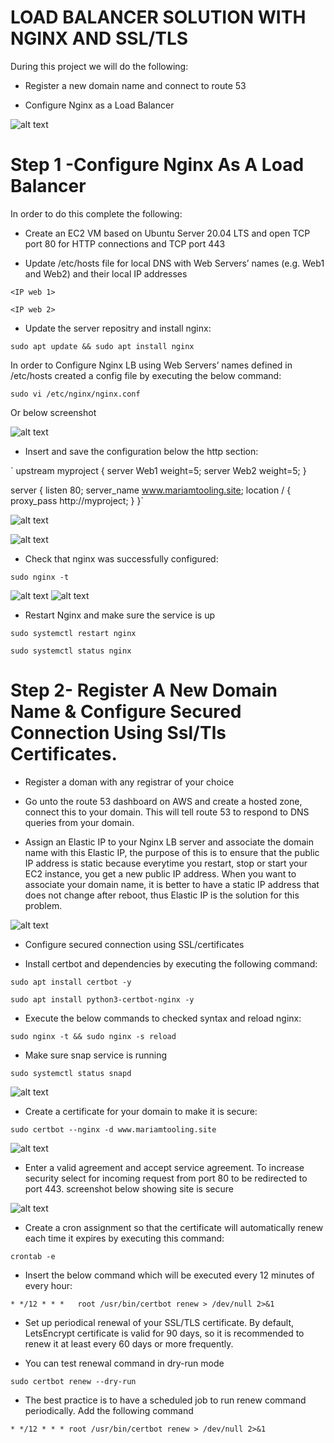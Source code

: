 # LOAD BALANCER SOLUTION WITH NGINX AND SSL/TLS

During this project we will do the following:

- Register a new domain name and connect to route 53

- Configure Nginx as a Load Balancer

![alt text](./Images/pic%201.png)

# Step 1 -Configure Nginx As A Load Balancer

In order to do this complete the following:

- Create an EC2 VM based on Ubuntu Server 20.04 LTS and open TCP port 80 for HTTP connections and TCP port 443

- Update /etc/hosts file for local DNS with Web Servers’ names (e.g. Web1 and Web2) and their local IP addresses

 `<IP web 1>`

 `<IP web 2>`

- Update the server repositry and install nginx:

 `sudo apt update && sudo apt install nginx`

In order to Configure Nginx LB using Web Servers’ names defined in /etc/hosts created a config file by executing the below command:

 `sudo vi /etc/nginx/nginx.conf`

 Or below screenshot

 ![alt text](./Images/pic%202.png)

- Insert and save the configuration below the http section:

 ` upstream myproject {
    server Web1 weight=5;
    server Web2 weight=5;
  }

server {
    listen 80;
    server_name www.mariamtooling.site;
    location / {
      proxy_pass http://myproject;
    }
  }`

![alt text](./Images/pic%206.png)

![alt text](./Images/pic%203.png)

- Check that nginx was successfully configured:

 `sudo nginx -t`

![alt text](./Images/pic%204.png)
![alt text](./Images/pic%205.png)

- Restart Nginx and make sure the service is up

 `sudo systemctl restart nginx`

 `sudo systemctl status nginx`

# Step 2- Register A New Domain Name & Configure Secured Connection Using Ssl/Tls Certificates.

- Register a doman with any registrar of your choice

- Go unto the route 53 dashboard on AWS and create a hosted zone, connect this to your domain. This will tell route 53 to respond to DNS queries from your domain.

- Assign an Elastic IP to your Nginx LB server and associate the domain name with this Elastic IP, the purpose of this is to ensure that the public IP address is static because everytime you restart, stop or start your EC2 instance, you get a new public IP address. When you want to associate your domain name, it is better to have a static IP address that does not change after reboot, thus Elastic IP is the solution for this problem.

![alt text](./Images/pic%207.png)

- Configure secured connection using SSL/certificates

- Install certbot and dependencies by executing the following command:

 `sudo apt install certbot -y`

 `sudo apt install python3-certbot-nginx -y`

- Execute the below commands to checked syntax and reload nginx:

 `sudo nginx -t && sudo nginx -s reload`

- Make sure snap service is running 

 `sudo systemctl status snapd`

![alt text](./Images/pic%208.png)

- Create a certificate for your domain to make it is secure:

 `sudo certbot --nginx -d www.mariamtooling.site`

 ![alt text](./Images/pic%209.png)

- Enter a valid agreement and accept service agreement. To increase security select for incoming request from port 80 to be redirected to port 443.
screenshot below showing site is secure

![alt text](./Images/pic%2010.png)

- Create a cron assignment so that the certificate will automatically renew each time it expires by executing this command:

 `crontab -e`

- Insert the below command which will be executed every 12 minutes of every hour:

 `* */12 * * *   root /usr/bin/certbot renew > /dev/null 2>&1`

- Set up periodical renewal of your SSL/TLS certificate. By default, LetsEncrypt certificate is valid for 90 days, so it is recommended to renew it at least every 60 days or more frequently.

- You can test renewal command in dry-run mode

 `sudo certbot renew --dry-run`

- The best practice is to have a scheduled job to run renew command periodically. Add the following command

 `* */12 * * * root /usr/bin/certbot renew > /dev/null 2>&1`